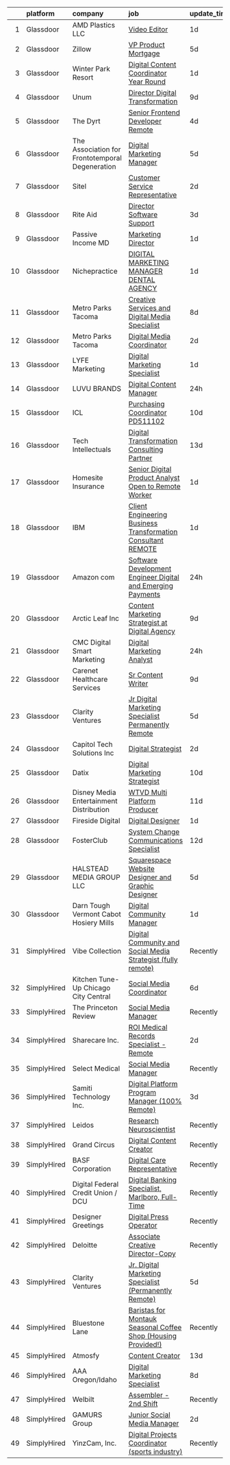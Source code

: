 

|    | platform    | company                                         | job                                                                                                                                                                                                                                                                                                                                                                                                                                                                                                                                                                                                                                                                                                                                                                                                                                                                                                                                                                                                                                                                                                                                                                                                                                                                                                                                                                                                                                                                                                                                                                                                                                  | update_time   | location                   |
|---:|:------------|:------------------------------------------------|:-------------------------------------------------------------------------------------------------------------------------------------------------------------------------------------------------------------------------------------------------------------------------------------------------------------------------------------------------------------------------------------------------------------------------------------------------------------------------------------------------------------------------------------------------------------------------------------------------------------------------------------------------------------------------------------------------------------------------------------------------------------------------------------------------------------------------------------------------------------------------------------------------------------------------------------------------------------------------------------------------------------------------------------------------------------------------------------------------------------------------------------------------------------------------------------------------------------------------------------------------------------------------------------------------------------------------------------------------------------------------------------------------------------------------------------------------------------------------------------------------------------------------------------------------------------------------------------------------------------------------------------|:--------------|:---------------------------|
|  1 | Glassdoor   | AMD Plastics LLC                                | [Video Editor](https://www.glassdoor.com/partner/jobListing.htm?pos=107&ao=1110586&s=58&guid=00000181c2d2f559a62909f23070931e&src=GD_JOB_AD&t=SR&vt=w&ea=1&cs=1_6824cfb5&cb=1656831015133&jobListingId=1007977257222&cpc=45DC3EB807283E85&jrtk=3-0-1g71d5tj8irmq801-1g71d5tjljc98800-0c142fa994950c14--6NYlbfkN0CnvnrZV6i1JGX1yqycrBVKxG_QbmFGo1hJvaAPDrdCVRl6P8I1_n7wJBu_YoiOnWOGxioRoEzjr7LJAP9QHasN1wDfBcygrVTp4wu7zGgINlkGkQuPQcOiqSSdCny208iKBAqhEN6Hk3xVbJDgTiuDcD9tUpg3tdKDm-yhQGG6nTYn_h4XEVb0pNwQq5ufJtduABKWjaFXAA2YvmYMlmIgCNSwZlx03BfxAhhe7SCtw0NRK98Czho5AbevsCduu11CdBqZfrPlI0c1TEgCqY4WK2ORng8bFn-_4NkfibSSWDxfv7yIMgDa2mFgZNsE29WLaDVL7lmkFet6YL80FBVLTV-uVdQ6wWYDmefQ7DHgGBndArWINVad6pVyGVEV_YIQh8xM8BXYMJTFww8AWnNKA8pRAY71stbizsu6w0l8j3Sb_YmI5vcAz_WcrPqlPFo_cO8Y_CVxGi4ZWQ9OiLZQoELKZ_LF3JtZ7sPz19Jn97u1IF06qljKLYgR6_oNHcg%3D)                                                                                                                                                                                                                                                                                                                                                                                                                                                                                                                                                                                                                                                                                                                                                                                | 1d            | Remote                     |
|  2 | Glassdoor   | Zillow                                          | [VP  Product   Mortgage](https://www.glassdoor.com/partner/jobListing.htm?pos=109&ao=1110586&s=58&guid=00000181c2d2f559a62909f23070931e&src=GD_JOB_AD&t=SR&vt=w&cs=1_fb0ec920&cb=1656831015133&jobListingId=1007965726015&cpc=8795CF9063CD573D&jrtk=3-0-1g71d5tj8irmq801-1g71d5tjljc98800-5b53bc03901c2acc--6NYlbfkN0ANMurRYyPEXg08u6OamUd1Mvhk-zhFSGYIZgoJR86UvYL2v6MoUqae-sD5DnU21vrL0g8_G9EOG0CUQHDJKyA6HqkrVQVzxWmzwR5DI4Y6EQoThFMjZO5d7KD_XgvUxmI5beY7sN7tNsvcsabI2BwY1RY7rKjEkibPvwY3dv7-GzSetgxSZmtyZy77WOW7M5K48Fo6T4OqSKRZSf3sQ1afFiW0fJzL36yoOpnXHd_S9eHWMSBqEHXyVLjEn-izWIlDe7jfOdG39bTPuJSsqOSQa4q_3yVGKBhHQ8uGo6DYbNWXBExz7dxqHrCp79KXWG9eOxrR3WiCLJRbXfpvyFElGNmo1Yxo7RX62vbMIr8jyQHL4qa_o5zQRlkXRD9X82Yw6ZS1Q8fJgJIQv3GFvR2JjDJONTFLHkMzMIe6-zZNqeRL7JRK1ZKFzOSjo1mae_clOMlFyx-tMhipJMLbwjwC-fyHH0t85M9Qvkb8Gfacn8BP9m4PsSLzvPIEeZqJuiw7WuELjitmg-gT6PptanWpMHpkM1lWLMYdLEJRfKwh7P8DLxfY-F2FryBx00iidZ_N0xWeWALv8xMfo_yHiM3Sx18HxKlJbtGpSvtOMzQ5dfq55Wh3BzynvuZ0CZlKKqmUdWoi7Cul8KN8wdeQhfI7Yd9Ju8lEE-FJfAGXyz7hKvR9WVKgbdACFOt4DUwldx3D1r-KpPv13ptmY8CiCSwTeEnJOnTYFsRK10-jpZT0pUuIGDZhjO1SfCq5h4JoqOBmWFVJYMZNunTKjYm2YprEuEAIxp4MsW81AFUg7kdUfqmDnFsp27jeTwawF4zfGzQknGF8QYqBaA61T2_bNcK5pfO-ci2vscHdU5BwGM-xShjQYGIvrPsXPWYvW5fMFAE%3D)                                                                                                                                                                                                                                                                                                                                                                           | 5d            | Remote                     |
|  3 | Glassdoor   | Winter Park Resort                              | [Digital Content Coordinator   Year Round](https://www.glassdoor.com/partner/jobListing.htm?pos=102&ao=1110586&s=58&guid=00000181c2d2f559a62909f23070931e&src=GD_JOB_AD&t=SR&vt=w&cs=1_38305f64&cb=1656831015132&jobListingId=1007976174327&cpc=A1E2D04CAB10975F&jrtk=3-0-1g71d5tj8irmq801-1g71d5tjljc98800-c5d0f8b7a63f8632--6NYlbfkN0CJbQSB3L26edeJ4Qq3ropmkMntCbW7ELI5jV-r_G5MfPRTsG321r3PDtynv-6tZNxO6dfgQ-XxMWayT-UjSG03vnnK_5q7Io3tIc3IxGoKR8jganuzXYTyKBlO2bf9SzHD09sX49GksVV_ttN9yrXPSltAM00JPcooPwsYwcd_PRJ8-b3hrp1HNt9N1HpuWudHEQ3TGJ1TTM_p6MEyP30qzLs_CUJOEksiRZkRpS1HxnBaOWxD3PcSjqy11f7ZFkV00oERTfF1TU6LYKZsZ0eTBNJQJcFoE71zlPVJD3o3XyGyTkkE8-nGIsZaFwIq8wG4grZxU02OLXqQ35XSQja_rELgyAVk0ipTRwVseo3AkP7xPNkcifzrz7ZXqoQNV8sGoW_IgkB07vFzlOBNj4xc_yP_ulpjD1MW0dBfq2-EOU8GAK9_Si1rqLlHF3Gfs7aEK0dZDr0MlMtS1ycCxJswNwuV7R2aAqHr946dc84-9GnyCHwtDRJPQdsHhXaB8fmXgHGBN7NQzWLKwYSBlEG4AC2EpI6OO2bTKgqzG8DePtWL9_LUAKvjTZbzYUUbB0BgPfUNOoDs-MI4wCHqlOKE7LrJUgqfUa0TqlazKGMc6NLxZHTNfMh3QBSDGPnPAFDClD56NU2yYQ%3D%3D)                                                                                                                                                                                                                                                                                                                                                                                                                                                                                                                                                                                                           | 1d            | Silverthorne, CO           |
|  4 | Glassdoor   | Unum                                            | [Director  Digital Transformation](https://www.glassdoor.com/partner/jobListing.htm?pos=106&ao=1110586&s=58&guid=00000181c2d2f559a62909f23070931e&src=GD_JOB_AD&t=SR&vt=w&cs=1_c5510969&cb=1656831015133&jobListingId=1007959921563&cpc=AA718BBA0476CE1A&jrtk=3-0-1g71d5tj8irmq801-1g71d5tjljc98800-f3ad29aff108f227--6NYlbfkN0AV9isdB2iNFq7MNITge-w_AXqD4hA-KRfbVtwUipZE1ZWY5PljmcgHbqeUxv3vkM_-kFzEKkX4EhlptV5dW1fyhg4Apw1WJFXzAfy2XbVNKpIx5sYVqiBj9jLhcwKtmxuX0NBRf4kbDwt1EDy_K83ke6UGpUS5Ndp-IBrh840jJ2BhuQOGjni-Jv0ZFYp_cjtFY5QcULuy37BWrO0pD3obcty9cAZae9PQa46VXhWoUWL41RrZm0qmcSABDKGd1b-ydRBybdW2rW7vMjbtlO3xPV458yLlvKak6AV8N9nWkNlejFj-t8B_Tjnh3Mc0KCjJzkCjDVZ7pZzrZYXJJZQBx4ntSd75sOMmKtFZTn-DniWlfXh2icnNQXuKsifTPubo2mVST5JaBBkZaH95LyJaHZ-2h9n8L846_guUym7qUYGVuRxljis0WnxtTeOlkvRusdBp3x5BGwWMuRVREFSF7u8vQKvlalDr9xnZUCQY0wv4leSYniiRU-oMqZMOnUX_3tuq6yiDCHW9uFhhMYJpHjiASJoZZVLpxinf7sbPRcq1ly38zDu5IfwEieXRcF1S70v1o5W23g%3D%3D)                                                                                                                                                                                                                                                                                                                                                                                                                                                                                                                                                                                                                                                                                   | 9d            | Columbia, SC               |
|  5 | Glassdoor   | The Dyrt                                        | [Senior Frontend Developer  Remote ](https://www.glassdoor.com/partner/jobListing.htm?pos=103&ao=1110586&s=58&guid=00000181c2d2f559a62909f23070931e&src=GD_JOB_AD&t=SR&vt=w&cs=1_b2d701d3&cb=1656831015132&jobListingId=1007969608293&cpc=4D96B26B8347C45B&jrtk=3-0-1g71d5tj8irmq801-1g71d5tjljc98800-a4ac072968c54714--6NYlbfkN0AFaGKiZr_kAHuZ3OrJZNHsT_4fdn-2K5hALt0VUNIML-p2-zq8gOZCfkX0Qz9EZdKZ2S6t1cH4bXOQMzjrwtJfwXKqHF9FNPx129k3-Nf-kHOeY8Dfrpw0UjKWfkWKP4ebHmT7cElbK6Hh-T7_XF1zHQ9SwOOUH09QHAahhz9dYnA1K6_9wyrhEayRZ-N2aSplJHX5l8keVjd9glFgkNaZkQg9go5kGxMA-n9dJ1uP3-rrmfEJ24LwW2y4ddZQinYluDH2JAHOr3zio2C7djra_zYH-A04FVdAf2pY7H2z-LbuKnLCUkU0S0bCFGg7jMW82MXPOyZbWnSP2eGQ3g9fklMQ5_zLYSMzegiBnCrjVUM3XZg0rYaKJONjMPLDL0VR9lecrj1XyfPrMuRJz8iuYfjMcfCNXQlrWDETpyyiioUW43Ix1R0X-K7mAOqj8ke3HEYr5syq7XrHXIEbjtOgmX0Y84wa2dHpzXMsYfFZt3B4ngQG_NfO-h95yfMgBH4uRxQj6sKG85_6bHhhEiTNstmM8f-VYy1dAC1X02eJeA%3D%3D)                                                                                                                                                                                                                                                                                                                                                                                                                                                                                                                                                                                                                                                                                                                 | 4d            | Remote                     |
|  6 | Glassdoor   | The Association for Frontotemporal Degeneration | [Digital Marketing Manager](https://www.glassdoor.com/partner/jobListing.htm?pos=108&ao=1110586&s=58&guid=00000181c2d2f559a62909f23070931e&src=GD_JOB_AD&t=SR&vt=w&cs=1_f7a5e956&cb=1656831015133&jobListingId=1007965485625&cpc=43E37B7B5399EAEF&jrtk=3-0-1g71d5tj8irmq801-1g71d5tjljc98800-52d3899fb1534e48--6NYlbfkN0CgBgcxuOwrlzWFp0xvOgllyDb1Hw7UsKEX_IsXppgvM6uAJamCvu0RPJktTU1y85kXnZKqjDcbvlEp74NhkKfzcOH1quaV__CUNUzKrJSO_gM29vl8Mde4SjUcYpEReE0HFnVKBKMaJ_3csi3s39bZy7GPcoJlUa-2ThU2W6-kGdvgmbL8FsggmU8AKwX1rkkuPv4KVPUOBwbn7je_H0u48JgdUCB3ZHDjxkJehcr4fiH25_Q-Rv5n74Z544Tv37GE63eTJzocHbwN7LVqvWBFnnc1nmyL2d37GfV6SJ9tfWWdsLHgo7--afYVuO25cE9APKvyu6N4_cu5B2rf1dZ9O6ck96tzNjyoFgP-5w9dxjbSj6xgh3jwye0kzCdGq-g_zCBGZ5-Av3BmTKsuRgdn0wfLp3SBJCpxt-0oJogSjrNWSOT-EpT9p0t68QJWUSkOmGdtyCIs4fSpWTB30cacjydD6DUTxipoiIwHxC6uU1dLsScso58MQL90Ujn7AHps65R32ki2q30xH68pKQyF-8yPnR4_hMAORQbXeel7BVN0rP_Osz3AxRgArDpWl7I%3D)                                                                                                                                                                                                                                                                                                                                                                                                                                                                                                                                                                                                                                                                                                        | 5d            | King of Prussia, PA        |
|  7 | Glassdoor   | Sitel                                           | [Customer Service Representative](https://www.glassdoor.com/partner/jobListing.htm?pos=112&ao=1110586&s=58&guid=00000181c2d2f559a62909f23070931e&src=GD_JOB_AD&t=SR&vt=w&ea=1&cs=1_d0c2dca9&cb=1656831015134&jobListingId=1007972934246&cpc=C4A69CCDBB3B9599&jrtk=3-0-1g71d5tj8irmq801-1g71d5tjljc98800-02b30eec7bb7faf7--6NYlbfkN0CBtZxUpP1QTOYFeIJnsNrvL2IvFQoGtsAuEWSa46ujWQ2EMJeENAGRChVn6i1eXiWN3cLkWFV_lleffkeFHygU5X_Q_xuKul6uoVQSKhz8nVd5MPzDUSV2Kra5eROH_XJyYXQsvHaHMukk_tFZw_8jW2GLK-3QRhlr0_tfAVe_iSd8v60nsoVftYHxsmRse9gKBbRkyX-R1G8fvPgD0NEkzVh3jX35RbuelBZlnNa8JPhZ3dKvGxsLIcg9EpF9rotD6wW-mbm2AOzGNujLVRqrfRDQo6nRAf2hR6HSxDzRHueIM84jORdnzgzWkrFtOFvMQRyYJi4uEHuhKhBsyWvtl6jysfzO8IzqJYiwXd8hRtv310a3LI_X9zXoxa1SU1P5yDjFvvlLi0xId5e9eA80N55gmj4F-EyiCbvP0JkFx3YEmDdo9cXaB9VNaLT9um7M9_vGpSl5eivxFoNHC59pQNDcWF94Oq1rLOTbiXT7BN5nN9vk9X3CLC198S0YEfaFkvVAC-_wH3nkQWd7Nd5yIYP3lPmLXeiPqEeDL8pujBnG3Pkx00TJ)                                                                                                                                                                                                                                                                                                                                                                                                                                                                                                                                                                                                                                                                                                           | 2d            | Knoxville, TN              |
|  8 | Glassdoor   | Rite Aid                                        | [Director  Software Support](https://www.glassdoor.com/partner/jobListing.htm?pos=128&ao=1110586&s=58&guid=00000181c2d2f559a62909f23070931e&src=GD_JOB_AD&t=SR&vt=w&ea=1&cs=1_de15709d&cb=1656831015136&jobListingId=1007971254096&cpc=AF770993EC679D41&jrtk=3-0-1g71d5tj8irmq801-1g71d5tjljc98800-49d3a6a19f63cb6c--6NYlbfkN0DB4NKtzXCJQujkOzfSJVpn-el1Am0oq_Rhecz-jesnctM-f_IMDw2TWc0wHRlk6IHHD6V6oCElCi6vk2mmfLSmXQHWngzxtylYka895YnIFKD7FH_JltKq9Z8hbArunx0O4vrx3ZuP_RrbpFH5JivFcZV6qHKuWVUjHkoBfHinkIaimJB3Z-Z7NDh31hECmuTjXwsTlCESUXnALnzUit-JfF-1me6C9yF8xsBGdFYsGybOidejf8g4Wg9kCNYzEVuXBgEJ0gLzIzoKOLNouNlyVLhs7Pv2UydqAHnW58N5O5RIvaVkZa1GEKoz-czHcXQ7FoMKSWNlTiYO2OsU6G1gq0CPJlSuIUFyyneJ2dnC0tTwvMATglyM_Fvr8gU1UAM6MrmWY1iUTYDu1RRWB1-bN5ocNlRGG9ZtySIY0EUZrK_z5DM1XnIKOhmiOeeybeev8_88ngMM7-7ouLF-JCjVBaJ_MaWoEdIi6XSrFUCs3Lboh0t1rMoAgua8XZPMPkRp453F_8eFfQ%3D%3D)                                                                                                                                                                                                                                                                                                                                                                                                                                                                                                                                                                                                                                                                                                                                                    | 3d            | Remote                     |
|  9 | Glassdoor   | Passive Income MD                               | [Marketing Director](https://www.glassdoor.com/partner/jobListing.htm?pos=126&ao=1110586&s=58&guid=00000181c2d2f559a62909f23070931e&src=GD_JOB_AD&t=SR&vt=w&cs=1_e98de61e&cb=1656831015135&jobListingId=1007977857053&cpc=ACAF1607C5C1E404&jrtk=3-0-1g71d5tj8irmq801-1g71d5tjljc98800-3a76167fa4a92be9--6NYlbfkN0BX5PKiVrmNBBso6678QK_086ZhDmKmBIY1CZ6bbrZCMzgLtSHG1gBGDQfAc37Be0Xpj1pQHpDdrqKOz2XgTisu7HLaS7GdIl18X7EAQ4Q9iWjjBxzGB8h4spZsVRYygEeG59K9Cbzhlyrh2eJqVtxCFaYpcPRrqsVPkJ09ARgFqdgUEr2mGUOfd8NR34BBoQAshWELilrZOpaCTnBVK4-eg1rXKtG4GEg_gH19WJt4cMMgaEkDaqRJQqVC_Dg43XquBl1cV-in_XLNYteqzETER2SmEtLTItRfXSpAbpvN-DL0hGIVNLe80AUDzkiqZsE3fw-AaAJiTl5WdS5wNS7SS7qFFihpJFAGBsM_hziKjxghbeQ5auDekheHpNr4_35QLYqjPw_mycfqF5dKbx1itTzubGuHAr_5pIa-156MBdPAAS1wybEmlzk2yAVHgsDUTFH5f1Asx9p21vHDvrDnVVTDNHt0SGmAgwTEs4Dt5AqSBVjBWlX_)                                                                                                                                                                                                                                                                                                                                                                                                                                                                                                                                                                                                                                                                                                                                                                                             | 1d            | Remote                     |
| 10 | Glassdoor   | Nichepractice                                   | [DIGITAL MARKETING MANAGER   DENTAL AGENCY](https://www.glassdoor.com/partner/jobListing.htm?pos=122&ao=1110586&s=58&guid=00000181c2d2f559a62909f23070931e&src=GD_JOB_AD&t=SR&vt=w&ea=1&cs=1_a9b4fda9&cb=1656831015135&jobListingId=1007977659836&cpc=32EE424DE2B657EB&jrtk=3-0-1g71d5tj8irmq801-1g71d5tjljc98800-f89ff325d4cebd45--6NYlbfkN0Cz-lt3UaR4B9VECIJpAD_ISUIapOb26QDwrZ1Q9VIFE4jXQ33jjkFwmp6kmBhH3dx1aGJhsOViH8XBIzN9knQKhjTKra1-sA3L02HsI_ompVDVXtCFlt8bRo7JNDj2b1fRiHPUfHU5jz1_8UfdxtxfgQ82qaNJ6iKzZa4NszPb_Io_ztdfkVLSuaWPJ5cR7oVHTdS9JKsbDJS4jOGXbfAPaz4AOvXCwGvLkovA07JGppMSYc2IOx-kfqKvSQ50TAIBqHjFuVPN1XvBxy9P9j8ykVz1VJgLaLW1X4WMu8vthjzhfCEAT-cpq8ZJ9kXPMRCeTP5-GshuzYxMrWh2n7aFjCdG5xEsYHsVTSbtXbO4r_btBiYDu1zpRda-e4kmQgnXsIcKcDtQk69QnWik8TxXIkFgHCIDxB3-JPY8KdvcBK9vxgUugBX27ftCqCXAOLPpWtdE_jIyYOylcZi116I-ZU27Aoll7Hk9Rn3mhhV25M4b2z9EbLlBA0HspZHRWmcZEnfsQV_I9vPNZZCefsVSHqQHBBk2LSk%3D)                                                                                                                                                                                                                                                                                                                                                                                                                                                                                                                                                                                                                                                                                                                   | 1d            | Remote                     |
| 11 | Glassdoor   | Metro Parks Tacoma                              | [Creative Services and Digital Media Specialist](https://www.glassdoor.com/partner/jobListing.htm?pos=123&ao=1110586&s=58&guid=00000181c2d2f559a62909f23070931e&src=GD_JOB_AD&t=SR&vt=w&cs=1_f91d6f93&cb=1656831015135&jobListingId=1007962379787&cpc=8507CEB59E1C6AFB&jrtk=3-0-1g71d5tj8irmq801-1g71d5tjljc98800-df2aa5af909a8279--6NYlbfkN0AC6SQMfAkHCondRquBNcE2ntt1snCy3fyoZRReqai0Of8o0S7ns0y83Ulh9jVNj0phwNFJj9Q7Y3RsZT_HiSM7o7zAXHNPmvZKHiq_AVc2uIXoh03YkXXkUut9DAjtMmP6xxxV1NcnN2YL1uCE5bCPOBU57Z6v3NGLb48v6AftussSJR4MC9ggNnWRlf4LB45dZRd3J1P0JHD7_HthGKdQmUxEAwGlQ4m4Bqo06rjkbujLK5EAb5j6ELxXOppfdjoe8hjEeb3Uv8V6-0_tj1zYNkCf1FVIKi4_mZxM0z4M9IAauF9mZor3dUM78KOZksfrwIk6o5sUzgNVi9RmBdPaf-odEL_XtTKDcy7XdPMmsggO_zA6dK3OqcpTfq0zl8lL8f_0jciYT636NKmjI6vD3Ng8F6Fw3ft0BkRnoMTu702tzJy12rYFSx6X_36mHC_yP2Yzp1d47f4Z0ilhHRAh8p7t5hzab0mL7mz565sbG051u1_aOWuFzMmmXZjs2enABHPtzRRm2KKrQU83OdjyahpZp076IVic5oWJf_LWX6XnV9IWfmJDzkCSgrrMc45JkwkmcYd2dnYUMSAP1u4sWbaiBPWZFjejVam5JmkUxfCPS5STFmVOkxfyjMF01QEBCMA34BOH2tp4UoWeff6Cehl5u8BOmfLNAayC5BWiIl4SLltlZX6t_oI7cwK4GC5HWBX0cXYNvH2VNR8ah2LibKNv7hM8DxqNodd3LUCMxDSKWOG2Zco7ny5lvtHZh15wanxWNBAQdUODE1AwEmgVBElWBFn-IUgyZoLTsoUuTnCIQ_GzsrhFu8qUW-lSK5PGbXHsabTRzNDVLQyFeAnxR0JP948kaH8Vz9sLupxMOpO6edmn_sdgq98hLbCC-C-Q0bXvntfQvQw-EnVd9PMJB2rB7TLPa_U-DQ9DQdhExZcdHyp2MF-qws5yD-4SEQTzASOcHHzT4_-G0JMsnvxE3IST-EoAbHEal16vTS699UaZhxZ1wMP_QH4bt6iYAwkkSqvZF53hXa54im0fgJ5GgUDD2PAr-Hf3h-7g56I7sM17XFTr69zi0pXd1x5oNtsBcJ8SoljFMrrCS61QyMK9BgT_2Evi7BwCfrbyjyaTPg%3D%3D)                                                                                                     | 8d            | Tacoma, WA                 |
| 12 | Glassdoor   | Metro Parks Tacoma                              | [Digital Media Coordinator](https://www.glassdoor.com/partner/jobListing.htm?pos=119&ao=1110586&s=58&guid=00000181c2d2f559a62909f23070931e&src=GD_JOB_AD&t=SR&vt=w&cs=1_1bfa020d&cb=1656831015135&jobListingId=1007974179849&cpc=AECEB822CA110EBC&jrtk=3-0-1g71d5tj8irmq801-1g71d5tjljc98800-20254b1a0ccc3dd8--6NYlbfkN0AC6SQMfAkHCondRquBNcE2ntt1snCy3fyoZRReqai0Oesk-ueers10UZ11Tl7UMVO8lTFaC2pMaWJXxJLPrYF0i8jCRxKvwtB7Z6g88K-lsQDj0mUcE5W3uBKQTXwo_UqNkzIWvutkJQ5uAz_soOxECdbdO7v_sApO9a13XZ3UtpPubz6JKi4uzqPPQYisqw2Snk3Ve1H68hek56FWZrI2BHHkgxcsSGNLkzXDAaNSBPb7Y0YYNKm1N0QFCaoP84bToECaUNpyFU7c4T-VvxnHEHpdhS63qTvxHseVPV8QkeHiKfyZBGUlUIc12yb5-vZvT-pW2MKY_xoFsbob49b4rfYNoHPEymfvXrJWDrzt9OyDmQdz2y1pPcigREmlXlDUj_Jj2Co8spMo0rheyBYob8dG5llKzEiMhNnCtuGJczuyQMkUJLCIndJR7v55uHPNei8z0rz7Ki9jrwq-mDq5N2SX0_MimA357N99tSbM2Wc1c4g7WLzKriQ1W8ji_xazzmGB_eVwQ9jRsXQZcaizF2h_ELv7l4Fw8fgKnTqEeAJH7HYbCbOwx1YAcdxl3iZr7tZnSnfdHOeGiS8ai_CwWjB1FZYd5OfEyczs1VdFeFU2tI24QiyWmjGOKj1UMukIR_cqQhVUdWsl7-wZEQVl_6PPxUIrKF33EglKU90XFe03B_ZVe1NGl01Ng4hKV2dsEcuryy0smBS2hJqzkYoJAyTqWA-LY2HHNTDaJV5kWp1dCUQCSSu04xmOnEkgnSh2ypCG2EF4Teu63A_8r1Ze7qYJHG4f2495upFIZrG_BhE8PdUS21ALSKlfBoA484RKqRg2C-bcTLuPjLeIfeJlDJThOKITrNqfLWrBzHV_li-mGZidLUpzetZR4HuojFIo2V9PcN-hIKjK63IL8pDwJm87_fkyr7cTk6lA6qX85W4umWuPwdw9utyBrrNprU5QPybNRAmu5VL4I-_Pqqsu7gYCIubhFrD8jwRLu54GgNg4qeby2SlzfwOwQMTJBVZH-AI53mnJhJET2x0Qb8vEpTU3E4JBAKhus_c4Z7A6UtvNGw9feINv9bilCZmzhSHadgobgqz5OA%3D%3D)                                                                                                                                                          | 2d            | Tacoma, WA                 |
| 13 | Glassdoor   | LYFE Marketing                                  | [Digital Marketing Specialist](https://www.glassdoor.com/partner/jobListing.htm?pos=111&ao=1110586&s=58&guid=00000181c2d2f559a62909f23070931e&src=GD_JOB_AD&t=SR&vt=w&cs=1_6c6d40a9&cb=1656831015134&jobListingId=1007976851607&cpc=FAE5E775D180B2FB&jrtk=3-0-1g71d5tj8irmq801-1g71d5tjljc98800-98cbbdf8a8ab705b--6NYlbfkN0Bn_QP1mB-qITnm4Vz5PyfqYTbW9sbsjBCIFcmJsZI4dbTlgihtUYmEQYVCVgtJhTbm5CqPMGTaNEqzAzzEAl7lcs5Z3iQcANYZupj8XkkaShpjLUlKTUiPuAvDjJDyzz90GSg2pbJ_akwjknHwDYvsnCCABu-Rc3-oEG70eKnWV0Phz5ZI_ctxVRGN0PaLoFFdFrNtFbwXp1osD5I6ml5yVyKPtZQvCPnay_9cSJCM1nd6O4oSgwLrBNQGVhKCnr5JbEE5fcfnZv5K-zQwfofosq2EqnSSPhGtWpYMHvpnAY69-MhqRXmVoL0n0kg_XZvoQm8ZGCVIqTURlmSImfoLPO1y-sUo7zs81jAyizDsvasdbOtukztQQSSNIyhykkE0V6OsTR_SaOtQBUWzFykapxR88Uulz8BoWVmctMKXjDK8EUMpk-Ai8VrWA2t2LWTMt9pZhsrKaA5_AJ7s0g68Wysfy_cIx44jFB_XQIdHQwys4Trr-IRIPuviOyPxrHWjToObjKPwjA%3D%3D)                                                                                                                                                                                                                                                                                                                                                                                                                                                                                                                                                                                                                                                                                                                                                       | 1d            | Remote                     |
| 14 | Glassdoor   | LUVU BRANDS                                     | [Digital Content Manager](https://www.glassdoor.com/partner/jobListing.htm?pos=114&ao=1110586&s=58&guid=00000181c2d2f559a62909f23070931e&src=GD_JOB_AD&t=SR&vt=w&ea=1&cs=1_c22bc5d7&cb=1656831015134&jobListingId=1007978722030&cpc=9DC6E4D8324653EE&jrtk=3-0-1g71d5tj8irmq801-1g71d5tjljc98800-8d2a0b51ea54d386--6NYlbfkN0B6OB7jr-p4Ycr1l0MNgEhbiUbX8bsrLuSxQNC77Lk13UqdI_GAXZGZCrmnYut3k61Vv8SkWbhZwPyXX0ZkuMrpv9RVRypA7kYjpoSGLXWAkMZa3doNxGvNCjadZhx9bXreXbHax-PYePoa4MylOURNV7bH5J2mawj0MSviFXFknQfTq2hwnYWtMMTSD6180vulGZiu0aBvt4kxw1dyp5nw49iYj4dGHDNRksure_3bx3UEC2Rsx2bgFOlsGLNA3RSeEqxNDaGzqMwx6PLgcw0Tw9ezwjAByWJjBNpFM7GowLymKSia4VKIrtkjSmGCMAq5vaCliGr7p-fJUxUA5wwesdRmJElBNMAg8NGZ3xbsfIzKX_hhwwE9IRXjKyVYhNwO9SeX12MI-OCgEjPlah6tVnfn89zLCbcnNNE4XkRxn5Oz2kghv-TndlyqxHENnkqO1jTbvmUD-uZY9R2QwLnsoT5an7sWADliMaUe1uAxEPxDZDIb7PPQsbHOAVm93Ac%3D)                                                                                                                                                                                                                                                                                                                                                                                                                                                                                                                                                                                                                                                                                                                                                                     | 24h           | Atlanta, GA                |
| 15 | Glassdoor   | ICL                                             | [Purchasing Coordinator PD511102](https://www.glassdoor.com/partner/jobListing.htm?pos=116&ao=1110586&s=58&guid=00000181c2d2f559a62909f23070931e&src=GD_JOB_AD&t=SR&vt=w&cs=1_f962e8be&cb=1656831015134&jobListingId=1007957020762&cpc=3028881457C6165E&jrtk=3-0-1g71d5tj8irmq801-1g71d5tjljc98800-d364ba5f8ff4aa62--6NYlbfkN0B6jGvJN39ZePkL11ArGlCVClpdwxIfxEXSXxwNJL5vPJOuZbdbvJUgAAtTxU7WaT7mqUGZrk8jZrnTUNxKFCjvh7xRp8zmMIXnrcwXVD7RI_3eT1r3ZiwRHRsDHgKlwzr8atiCmurxh7k6U4BGghfFjlOC20MtveCtn8xz895hM6ObALj0MQ1zOMCg9AiXvxqqWrDbDbOibqTYD9SQIg3mQlvT_9ysE06hifqT5rC66HtRQJSEEbkTmWPIOvZriXrnKKuITBP9PjCFZWpLrFqpv19oosRpZbP0nVjwf3iOkix7TL_34L8CNvJCMzPTPEkkndmXz6yjhnmdhD4wFZG4yyjE50aLIDOfifKi5Ubrsb_jCuFDT-xlgDGYy3z2tmzf6N2va3yTg-ockuunKhU6f8I-9-n_CCG3pWCS-awDul9Ad-JssjOLl9-Vdc7BYfMhvUbY7V51oAOu3hp1jm4pU84Z5KHufIMwOk9D__Ks83lJ2aJq7mhjs-xJjnn3udh036RegihQdOQU4LgnOvOpJokHhJBBDsYuL0HC_LraFJ6hod8ra5oCFMsFMgcmfGEP1Nyxf1lQydaj_9YSjKkddFYprAxodC0as9e7sIckm0-aWTSguP6kdBITIi09tP9jaalkNIa-bxxdBUhFgtyuNABS4UP2n4_jGY3T2ilLpJ0o-Ev3oN5ANiUPeW7uQhFboOlmvZGish5o0zCT4ajZDEYvJWLeHtMROA66DyNqSw%3D%3D)                                                                                                                                                                                                                                                                                                                                                                                                                                                                                                                    | 10d           | New York, NY               |
| 16 | Glassdoor   | Tech Intellectuals                              | [Digital Transformation Consulting Partner](https://www.glassdoor.com/partner/jobListing.htm?pos=101&ao=1110586&s=58&guid=00000181c2d2f559a62909f23070931e&src=GD_JOB_AD&t=SR&vt=w&ea=1&cs=1_844ae357&cb=1656831015132&jobListingId=1007950387554&cpc=555ADD10F5BC937C&jrtk=3-0-1g71d5tj8irmq801-1g71d5tjljc98800-844383339f3a098c--6NYlbfkN0DzaDHVbxJ-LJZej0v9fk4K-FwNocoxjQ_zxp68kPBvctOBIAfBBfY8PymdHZA9lT-HMCCX8hfeoRyIkftjx6m9arhk2ityyYjjsxlKk_-jtS-LCmwUaHhNCVLvof18TzF7-qjT8eBewCh3XYCsRu6FP_UmCfWlETxrvfCcz--xTf_N3SHsNgvVVTj59ty1VteebfFNVhkpxoJEyL58PC2WYyNEkAsU16T1DalBK_WYe4e18INyrIUotIdnqk2k9SRMj9_uPZj_Y1g3__h2IGFN1sP5FbLn5IXzc2JhrANFzGeAQwvdmW3fRNaLH1_Xh-LumjM0BuT8zyxfvhkByHdevsZ13hgWVJ0OCNcQwxHAzd__p1bxEaVJcIKrAQIwZhVbBTrEkobcH3bnW7P_FGoudcMIEe0CfcupyhlySUhrsPTVYiyaERdN6WtO8XuuqLbX6nsNCA0jHR4_x_pjxFcMDR-c68P91AScnWbW2kmWPIU6zy8XwEYq_A1yb7uQqY-hGITYW7GxaJLy7jk1B_n76z60aRqoRZg%3D)                                                                                                                                                                                                                                                                                                                                                                                                                                                                                                                                                                                                                                                                                                                   | 13d           | Remote                     |
| 17 | Glassdoor   | Homesite Insurance                              | [Senior Digital Product Analyst  Open to Remote Worker ](https://www.glassdoor.com/partner/jobListing.htm?pos=129&ao=1110586&s=58&guid=00000181c2d2f559a62909f23070931e&src=GD_JOB_AD&t=SR&vt=w&cs=1_2ce58f08&cb=1656831015136&jobListingId=1007976404730&cpc=9FFE37255B2C047E&jrtk=3-0-1g71d5tj8irmq801-1g71d5tjljc98800-e24efd75592160b0--6NYlbfkN0B4_0cAWFLdWJFCnfZ83J9k0zAsYiOS3g-P-TO-MQuKe6Dcoxn5lJ2xi6mnWVyINmBSmbkKsCFDcFf1MJiNGFmNYnGZCylQNPLo-l_LeL86yBgbru1o5BycrVtJkAwBJJJyFbe4EEsUGS2KgdhTKLq4Uvd8xkYwl8vIwQJODTdMGFnc5v_Il1iRev4w7kSqswrBl_Cd8EBHj6MAHSZoUGdrM4GnlGNHhloEqIuUSJlNdJA33KEQk3CysA-B94SkFUMxSR1ge1PKXsz0vXUF2p4vvghDXKfaXVj3blG3jXi2nwns1zqj4d30YvzB9YVAbK5YVpcFx7wfTv0VXHY-CcXBLeJBrjjGdJzZxFZwYGOXZDQ-_qT6A-PDTXFHzYerseStd3WH99MostjVxhc-jrJBZ16Gnt55dNErcXKPCQVWN_Hb8ek4_DUJP_GCnvAgzOpD232b6TWHKL9MWoXb68qC32YcZu3soam4LJH5qJmNunDW434-P3thJaR_a81INLUeqBzm5safDod5j3-1m8Ao5kxv4yTlOe77PtQcADAIDrM_OMylfPI8FD28RoDSAcJPXKWAfKf5kyj6UUOM2CzH)                                                                                                                                                                                                                                                                                                                                                                                                                                                                                                                                                                                                                                                         | 1d            | Brookline, MA              |
| 18 | Glassdoor   | IBM                                             | [Client Engineering   Business Transformation Consultant  REMOTE ](https://www.glassdoor.com/partner/jobListing.htm?pos=104&ao=1110586&s=58&guid=00000181c2d2f559a62909f23070931e&src=GD_JOB_AD&t=SR&vt=w&cs=1_c005450f&cb=1656831015133&jobListingId=1007975786539&cpc=71D4EE06E32D485A&jrtk=3-0-1g71d5tj8irmq801-1g71d5tjljc98800-66247130a2807145--6NYlbfkN0ASsx9s5kYVCGTGnmC6Xh9NWSoe0erEY_uce-MxN6cSfhCFF8tPJks6RQ6ru_yf5NInNxYvHbQx98PMRa9Iqff48da4JFaGPlgUZfHrkWlAmMwJ6wshIaPefUEYvzmPJ_RPJMpMd-AxxPtP4WZmrE530aJRiKsT3PrcaTdU6JT7Y4zaZU3KlfLyXLgWuDJjJChIVC_74Ig_eAXYjWYUJ1P_dKI9IzMHKXYMgopEaoSLYUOOV8pm_vZvFz_pOp7O3SlhhWMPLmF_EmNVTJiHlaQ9ZeCpstj66rabCHZXC7tzclmzQeOMnqeg27cjf-7yOeVH8maGVXwClsnrqWXMDbuhIey84ojIYo6VgOKR7FOUGWA1K7NuG3OykoAeKc1ByGZX2AZr2CTL0RSTrcXUAUtS_XFLehTa8W_1vvenv88WPzabTzWLWOiZuFeQ73q2ctiRwC3dX4Ufq6YFoStrwu37NPwY4M0C5nc7rz9Mlq6ylAgGF1hpK58edLKHRWpzWhCzfyojAgJN6W7ew1bJyOFnBCxjL9W7G7qZ4BBso5Bdg0oF1IaW8FCbXC9qTwOG2w_z2U9A7AwVAmcoCQkZe8Neb8WaooP6d8sYre-cLrUnS3SFizq4szSFxQ33G_Lnl9FB3mC7yz9ZdNNaZX9giV2mo8mftivXf2WVe6ZCHkpehvnbS6lYQ1eDHOtd4gH1VWWW6Dt06K-5hZ6U8or4GH0e_UpLC9tXMyd1_UtPAuQG8D2jm9V-xsEhrnRNekfvmf2_inThi5IDa-hXUZLN8DoasgJ1qBqiBngwESspojaynolASj5RmVOVCUU1oHJjEgMkrtu_wTWWit_3kFf9D3VYSNXqWxLf6jWjVQ0GbkHt8ALRmJ71E5dGyq-psp1DYmorgNxpck7hxARFAkDdRdq01iPc_4xVU-eZIzRgkgrJmf3RorgbQ8YAA9Cb_5xTU2n-nPKxWlif1d61796fMN_RDQ7qbK0nVBJRCERVtrEBhDz7fiTKlRayyDj-2zIddnh736XLK8rjIZJwNaPB-Ma1Xf_9PsbTTpmZ7zSLCm-_rimYCjXQygh4ZLntg2uDa5YPYWwnv8wBiXyVHSn01ZnhrEwSDVdZNLUwkoreJO4XPWzGxww26LqzPqsE0wAHpK1aVOgyqEv2ANvrmdhxCCv0HGJLiDZX7I2wZmomfOwVs80xZNNQhE4sefGNYO1Mv_s%3D) | 1d            | Denver, CO                 |
| 19 | Glassdoor   | Amazon com                                      | [Software Development Engineer  Digital and Emerging Payments](https://www.glassdoor.com/partner/jobListing.htm?pos=121&ao=1110586&s=58&guid=00000181c2d2f559a62909f23070931e&src=GD_JOB_AD&t=SR&vt=w&cs=1_91843b4c&cb=1656831015135&jobListingId=1007979071884&cpc=1CBFC3E34E2A31FF&jrtk=3-0-1g71d5tj8irmq801-1g71d5tjljc98800-ace5e5b9a4a1bbc4--6NYlbfkN0CKJOvZ2V5IrJ1cL6f27LnM8XR4tisTi-a8V3t-dR9dwsgFRvlGUQc2Ve2CGI8d6VPuZU1sQDqxmNqzfNznJVUyW25Wr2_sBWEHFqRQ0KBQ-6BoG5iOfv6EFMI5MHL7XnOrUVw1mTveVwkEv2B93SiDmaAp9L5Lrz7G7-D4plPZxdLGQs4Q_BzB8CzRSkIlxKu6AUDruofW2csUO8CJ-JSIUV4ynKmfO6ZD8_5fDq0tt328AbntMcLO1OrQ9eoTb8UD-78_-4g7-4O3NR473O5ATV3WeULia_mJWNMOmT2kE9z22tHr9ayNG2O8XyaWU5r38nyFI7h3_pFJa73i9hgfQTrEn67UoFWFz3P3J-0FmIUFcWxnSl1guBusxUEkz-a40VoCvSxQXvzOxIkTVQhPwRTjPag-MveP2szO5-5nr8EalvtpMCvEhM-QcjBvRrg%3D)                                                                                                                                                                                                                                                                                                                                                                                                                                                                                                                                                                                                                                                                                                                                                                                                     | 24h           | Seattle, WA                |
| 20 | Glassdoor   | Arctic Leaf Inc                                 | [Content Marketing Strategist at Digital Agency](https://www.glassdoor.com/partner/jobListing.htm?pos=118&ao=1110586&s=58&guid=00000181c2d2f559a62909f23070931e&src=GD_JOB_AD&t=SR&vt=w&cs=1_45717c27&cb=1656831015135&jobListingId=1007959336318&cpc=3E251C7E648E8D76&jrtk=3-0-1g71d5tj8irmq801-1g71d5tjljc98800-f4484f7612f08d4e--6NYlbfkN0BRhiKLDrkt0KPgqSD4-tjrC6mP6XCX_E8VZV6GD-XSQfzWdayWo7lB4wE3iMZMSWUqh8OSBBgjt1ZhH-r6LjtrWkhGoMhTYwJOTZMOo5ts99PZyjok1AmJ_KRVD-HmHyu1ImM2T6kDga2hSkHDZf3UORD1KtXjWJXYrftMCe-AXBnbyXQeJdMGHthmLI-T355Q-FmI1zKkP_c9wsv10aV3dKTomQh_-5iLxbESNiLVvkhbONB1yxx4WeuzEalxbCVRk8auURyPeN_vy_W0x0fCcDR_N3Q323wUSNtrrnnbOK7Yu_gThfA_rbav5n2H9AoP05P2PhX46RNSj9Ok75xy78IwpT07yz-VefmD47lg0oUDfzt6nNWEhE5ftlH_PRO12uaO0vxPvf0HQVrFL4PrfWqhJK_g-ZTa35H6LybxRGhZi2lvPHQmIJXcdxTX994Cb56qTI1tkXtyl9fbO6pxwQe3cIVZAN_IzQszbT30kpH0LTVAv8DdmofCqgKuKAyKfSbePX0psKdBb7G7RasDtT8NYsik4S9sM_QW0a9n4g%3D%3D)                                                                                                                                                                                                                                                                                                                                                                                                                                                                                                                                                                                                                                                                                                     | 9d            | Remote                     |
| 21 | Glassdoor   | CMC Digital Smart Marketing                     | [Digital Marketing Analyst](https://www.glassdoor.com/partner/jobListing.htm?pos=130&ao=1110586&s=58&guid=00000181c2d2f559a62909f23070931e&src=GD_JOB_AD&t=SR&vt=w&ea=1&cs=1_eab1d61c&cb=1656831015136&jobListingId=1007978605184&cpc=B101C867B3EF2D75&jrtk=3-0-1g71d5tj8irmq801-1g71d5tjljc98800-2bbe410c63e76f3e--6NYlbfkN0CMyEDd4LxQJeKhv1bSjcBSdLJIcHE0pA6noQqzACEOnsqPoyIW-wpkdf1I9-WtTnyUCdlFtvbQZ4ViiOOWR4NxmXpCX9WbaLP7OFRjZ4zAHyrC7wGKD1S400gRi-Dxowz2KYVPsjPRT-mSuJeOGcui_dAb68AIospSoZrXsWf9FrBLZYzkuwNMSw4lxc2YDIMA_9Lbpg0oYXwbLPQ3-Uk01LWW0Lpl5qPIjA5V4WQewRAtiI9uoDvKCLAmGjfHn8wNRUDhXbb-3-i_A3aLWdZyHgB4WlvAg40aKCj_NODBpZ4V-coD_bdn9X7xVpXm_suvee9eD8UKIZTSovkpKC65X3l5fVJWDIWv2fSpno23nbHKiCP0J3fxsIvXmdAW8AVC5VNASNV6rsm0dSdF8IHl8e1gX-eeZsxULdWudXDrCWc-aMABIpffGv4P3edNg9j67C9up2vTogGkeU0QreV1tJeFo-gtnIQF0TSJtfGzU8qf2SvCmbJ2-v9XQ_NQSJ8%3D)                                                                                                                                                                                                                                                                                                                                                                                                                                                                                                                                                                                                                                                                                                                                                                   | 24h           | Remote                     |
| 22 | Glassdoor   | Carenet Healthcare Services                     | [Sr  Content Writer](https://www.glassdoor.com/partner/jobListing.htm?pos=125&ao=1110586&s=58&guid=00000181c2d2f559a62909f23070931e&src=GD_JOB_AD&t=SR&vt=w&ea=1&cs=1_877511d4&cb=1656831015136&jobListingId=1007959293926&cpc=42BEC95245890617&jrtk=3-0-1g71d5tj8irmq801-1g71d5tjljc98800-0c5f8e6f15d4fe32--6NYlbfkN0AQB2PGj0ZaDkHeXcGcf5e5O633NUSFpmH78IVKxbSSkg03Xrmje2EmmedaOJmn7ie7GJWU4Yzo_tO7fGixkl0LWqfyeO9vWz49mO6Z7r8tLak28drUuIf6Q1hZfd_gwTiPzneVrB6koFZwICqHe3huz9oGKjW6eijF6LDdI_MKR3btb2fcRWaCxT7HbR5xB4_TiQ8Pk6T8LTzV4rfDadMJAli4uw2ARQRZT03-y8_mPBlwCO6E18brSF8kzpNWK_Tt9qAAiF8x-ATIxZSy2CKZShmAl61FIZ8vE_XY3TgjZjZ7qmjw2WBJESYd8qvD7EQb0C43pewuLvqBMzqKQL9nTwDwN4yzuvVCTb6Lxx5DWaOaNwXfFCmsht5poKteddZ7DqWjVPxkGFHv4AtHBYue2d-Q7ZlmfHm_viBz5S9GX1FdagFSDKe6sZi-zDVZ4yLkDbv5U_UVIXOdzEvuHbOlQDpIZMl7Q-OYaWu9HcANE4o2O5NSQrgI)                                                                                                                                                                                                                                                                                                                                                                                                                                                                                                                                                                                                                                                                                                                                                                                        | 9d            | Remote                     |
| 23 | Glassdoor   | Clarity Ventures                                | [Jr  Digital Marketing Specialist  Permanently Remote ](https://www.glassdoor.com/partner/jobListing.htm?pos=117&ao=1110586&s=58&guid=00000181c2d2f559a62909f23070931e&src=GD_JOB_AD&t=SR&vt=w&ea=1&cs=1_8178f944&cb=1656831015135&jobListingId=1007966514527&cpc=8795CF9063CD573D&jrtk=3-0-1g71d5tj8irmq801-1g71d5tjljc98800-6eb1675bedcca0a1--6NYlbfkN0CnFew2DKDg1ZcQYWs-jb3VbV8f9jsdYOzdab3qbwS2_eGDlZfIHCZciWvgKA9R3Bh4flxodM2jjo4563Em3LnMPMFPXN03GlVBLd9H78DS7VA2tIyRP51VNX-i4QhNfcxy5x_k3bkm31-H4trmSysJ34acY6NQS91USlwz2XAnW1JgBZE4-t3EeG6JrLHFcBcJFYeP3EmH4Qd5NZdjcJkYm-htfaZfa1U3Kim3y6uzO89-97PaJ9cUVD-Ld_Apm1loTlVQRsvef-KcoFM1yPXxxB84Y5q35OP67N-GZCyakxWml2HqhDHQy0Olo0olzs89vXF3qKvrMMgeEdKQUaIPvTCDnTPodAKEOzPLYBnNb6o0eqfiXNgiLjDJoqhT_W-gM5aokvtLjFvhBJNqywJ1gPjYV2KFsS_71XWNR90eCPhDTZPwO3QuWQzAhW-b1nCnPejIyJsmClemxH49Th6LTHafd0JRQg7dnFtAyvd79Ge6U9dK1xLA)                                                                                                                                                                                                                                                                                                                                                                                                                                                                                                                                                                                                                                                                                                                                                     | 5d            | Remote                     |
| 24 | Glassdoor   | Capitol Tech Solutions Inc                      | [Digital Strategist](https://www.glassdoor.com/partner/jobListing.htm?pos=113&ao=1110586&s=58&guid=00000181c2d2f559a62909f23070931e&src=GD_JOB_AD&t=SR&vt=w&ea=1&cs=1_52d94f82&cb=1656831015134&jobListingId=1007974800784&cpc=71532419B2302243&jrtk=3-0-1g71d5tj8irmq801-1g71d5tjljc98800-1a78f42c96b3ab0b--6NYlbfkN0A4hgeKHdLyHgzaskNEvl2xXMVaueUT71iJOYpLYISQUHyZh2WxViHTGE0Rip2f-dHsfS3UcKd6tOPf7RWJPfmPxNwM09QQ5hMw8-9mxnUd3P-mVdDWNSr2sP-gLzsyJ1lyFx31W9ZOuh-YrWNrN-Jf6QEf2l4RqCw4LWJYW5Yddjmi2FzC9X2PyaxMBSF4iF4wX9PH6kiIvEl7mRLPOF0uVPJP-eZI69nTp7Rt7qXnyxqAO4PdF7R0HkHVg6lx3ONwwQsC_3UBz_GpaITf5Yj_YHqbwhA2dHN8QDBJ47m6z7nhStJqac5Qzs7VS1qW47Kbm0MvKWz4fiQmNCW4wWNICL4K1stIiKsS3BLJP0ImgcXnNe_dLbNpNTPHyEL-s6lRC59m5OZojBwdtvPUgj_Cm7A8TOFvF-5Rs6rvfFKx7u7b3U4KY5uJBx8zM88u_9rpiRBSUatqc2pEjjKR9wBeZwPJrnIh7upbUOkcECdquXw2Ro1fyJw5Gk53INKM4Vc%3D)                                                                                                                                                                                                                                                                                                                                                                                                                                                                                                                                                                                                                                                                                                                                                                          | 2d            | Sacramento, CA             |
| 25 | Glassdoor   | Datix                                           | [Digital Marketing Strategist](https://www.glassdoor.com/partner/jobListing.htm?pos=127&ao=1110586&s=58&guid=00000181c2d2f559a62909f23070931e&src=GD_JOB_AD&t=SR&vt=w&ea=1&cs=1_13fd291e&cb=1656831015136&jobListingId=1007956806392&cpc=F17331D9BECC482A&jrtk=3-0-1g71d5tj8irmq801-1g71d5tjljc98800-b53a2bf8c78bf60d--6NYlbfkN0Cs4GoTGZX2Oe4W4RiMCuJ3yO4Y9Ozoor4Flzyg-drYa5Jf-m7IucS3xwM5CcaJg9jHIpzKEYjLRTKQDwPfvU9V5enoSNZHOuH7Yv1lQ3TLYd0JQmOHEWgWKYyixnn_FtNtRK3NCIRu6BbPeU5s0aLWUPdM-VAMtAQ0x8jtu3XViOByGC41eqgQpIUGj0M2BtPTHwFga_SY2LGOaq_aGE9AmS7PbsuZ0E7x7OXB3HJA-hAzZDLg4yne3m1x5YAAc7Bm7i9JGTJMVFXuk6ycNKo4byXvLScN-YyruPqRZ1Txg8vLahRDuTpydGOJO0xZOTSJvPRxQV3rXKo9CU4Pmj5od4SGSjBDmh_heU0uKrRhbdTJeczasWLdQPoHmuROc-SRRAGUHuQ00xqo5Dl9vpD0NOEYCtFw-yAvlafUdhSyRBNM0XEJnyCcCORG-RjEx26-YxM5fi4GBYqLGQ1Im54R9o4c6Ut-GgLvuepjSK5kNSIRL0JsgzOuxzhW9fz3BOf5YAkR96CkQ7irFuPt6dfOYH3MQdqdiEY%3D)                                                                                                                                                                                                                                                                                                                                                                                                                                                                                                                                                                                                                                                                                                                                | 10d           | Remote                     |
| 26 | Glassdoor   | Disney Media   Entertainment Distribution       | [WTVD  Multi Platform Producer](https://www.glassdoor.com/partner/jobListing.htm?pos=120&ao=1110586&s=58&guid=00000181c2d2f559a62909f23070931e&src=GD_JOB_AD&t=SR&vt=w&cs=1_ca003b28&cb=1656831015135&jobListingId=1007954529686&cpc=39721386339D0809&jrtk=3-0-1g71d5tj8irmq801-1g71d5tjljc98800-dc6dd9eadd3aa8c9--6NYlbfkN0DAFTyt7pbDCC2JPO79CSdi1dIb81yjczP5qsKcZIxgiYm3-7g-689UvJS8MdHcuGMYYxd8cX-aStT9QsoWwK6z-RktZpBDj7lLFZU4IfsTCiRa7s1Nj6fyNbAz1Z-Djxj1J__S8bGWgfM-YURpJSXgaqhstcLuhzvDvs21-9UlV_hJtcKij1DngeeDGNC0UUHoyvvDrM4GRvBJbs5PBEpOOFwlsh6s8YuKRHRufi0ouV0PHlLa7KS0iVFsGt7l27R1vd0PjOjFbiTfVLg1zmR7QyVAg6kF1wOLjh5JRmKM4xCcfEQ9NcJQXllZbeKjIkdYku4PZnWqiOrPlK9oaJVodd7DclJYkppFkhSna4fLdPmAVIRW9r7EbpfmXvzMKSvm0lm6gKj6zrqfLDBM2N6YRIpK0fZ5Pxi-bu436_xdELPLvcsR4l6FjHXswi73g3g%3D)                                                                                                                                                                                                                                                                                                                                                                                                                                                                                                                                                                                                                                                                                                                                                                                                                                    | 11d           | Durham, NC                 |
| 27 | Glassdoor   | Fireside Digital                                | [Digital Designer](https://www.glassdoor.com/partner/jobListing.htm?pos=110&ao=1110586&s=58&guid=00000181c2d2f559a62909f23070931e&src=GD_JOB_AD&t=SR&vt=w&ea=1&cs=1_adbac6e0&cb=1656831015134&jobListingId=1007977785098&cpc=B076152010A3B66C&jrtk=3-0-1g71d5tj8irmq801-1g71d5tjljc98800-0b06332701cc9b60--6NYlbfkN0Bzkuy17zoNwKMVjyusHhR7JNYo3SmelKzW8jp1Pa4Tk8SeJt-khgAHwAb8sqyExVcgcd7KD9xDQKMLgqx6J_Npo23NNIjcCsYqmbC3tvnkkro1_2mD6Pqv7IYgMsgoqjchBePUTh7Z1ouH2HAJhBmrXv_3WI0F9weQPbOlsD5EbS5-xHgN_MgmQvLoWZUpIU20kUoSigSmLpA7WHfKzLg-J12Dd-JBxE4Tu-B1UmfVW4hipmBtg664jwUoKxjD-zD6HNlIHZ6uhihNOiuttjQoX64MyxHGV3wqC6R5GTN2vH73amJ1_EzmympsAeXvZLb5ck9tre9nqzBv-oLZg0x5Af7QiUjWwZD5eX6pfyvEz3N6wEhf9gP856decbDlwff_PXKjK29v8gyAZo-0ynTsr-ycSHSBVrzuidtnUeahfbAA5L5o4VSeqpvW1EazweTGlhO36Gm8lmImLjeJDbgIBiFiwHXygIGzpsjFsNi9fAlWUO9lqAkegX-Cuz_C1nk%3D)                                                                                                                                                                                                                                                                                                                                                                                                                                                                                                                                                                                                                                                                                                                                                                            | 1d            | Remote                     |
| 28 | Glassdoor   | FosterClub                                      | [System Change Communications Specialist](https://www.glassdoor.com/partner/jobListing.htm?pos=115&ao=1110586&s=58&guid=00000181c2d2f559a62909f23070931e&src=GD_JOB_AD&t=SR&vt=w&cs=1_a1b70387&cb=1656831015134&jobListingId=1007952694597&cpc=81AAE51C33FDE227&jrtk=3-0-1g71d5tj8irmq801-1g71d5tjljc98800-e4bc6440750c9068--6NYlbfkN0DsO0wuFHxRkija8HRHhYp29jpoJiO7FS7wg9A6sqjyAgcnej_FGtiZa-vGIvfnxtdkpMEr_cHKChh_hpcPffk1ouBa17MlKudWZThmuw0gxAqGWrhEcVKlD9gwNbpdI83tYK9KHv6lsjCD_fGbL3zsxxrEqF2ZfoIWd7qECaKVkXKdomuUoxCwS7vnquQ82F_aUrt3qDgMdED2eh6U9IPYMaovmX9aTN7UrgZ8q6QlMg4iEPoT5s1xpR80ZkYR0dfKx4jhbOcrdRrgeeMX0sWT53Hu_skqE0P4uG8dKrQmbT3qNVz-Pmy9nb-CRiqZmq95TaGwbHxwHfTPuySytO0fA-PHTE3dYC7vLVBjVjl2N4TvSK0JVTh5Jc_EoS9eDFSkp4IfKK64Y1po8iqDplxZLoASyCVx0N3onZdwiZiqR6HTEWqWhjHaUoKRtTWRi7zp2m3CCEIdYni-mpG2uoBKF6GHYwNDw_g%3D)                                                                                                                                                                                                                                                                                                                                                                                                                                                                                                                                                                                                                                                                                                                                                                                          | 12d           | Remote                     |
| 29 | Glassdoor   | HALSTEAD MEDIA GROUP LLC                        | [Squarespace Website Designer and Graphic Designer](https://www.glassdoor.com/partner/jobListing.htm?pos=105&ao=1110586&s=58&guid=00000181c2d2f559a62909f23070931e&src=GD_JOB_AD&t=SR&vt=w&cs=1_e71da02f&cb=1656831015133&jobListingId=1007966307048&cpc=DED3C32E22E90A94&jrtk=3-0-1g71d5tj8irmq801-1g71d5tjljc98800-ca30fc5e0ab28376--6NYlbfkN0CKpraHHsEcuvJldHh9lYb6MSUQnY31yEhbu34n0Z8zJ5ccbyph3mYao0STJOOR_MMxzYe0fgNlfaElvCklelgZdB5gwIpvaLY1Qi4T8uf6CvazABm_cKHpy9DL9P2sP5u3ezNV6WLHfSIpuQOPRyPAeqVrBsAr8FxE2qp-UvNQ_HOtyXJ3Anjrv0v_RJ9Ix3Y1wXnGeMqtBtNKSrAR0ICg7YO4eR3wDc7Ra6QCi8f3057AlvklvuDMdqNY6NenyMVD-wdPtK3izS6U5kbSbvAi5FblX6_c1Lky6aDJXh6ksAnLaDyG-vEkw7vIAdz0zTM-mcizfo6o7TIImOuCkV1Co1sQgo8kf7w9vx75XKQ9uh4BlB_pILtY3GilDXzVN0OVQoIVF8Wrq1tFbe3hlr4rX2nMkPtEVZhiM_qxKvktoVKbGFdCbkZxUyOzd-_LDE4i9KKTsXzRmiVsjTN83Y6R)                                                                                                                                                                                                                                                                                                                                                                                                                                                                                                                                                                                                                                                                                                                                                                                              | 5d            | Remote                     |
| 30 | Glassdoor   | Darn Tough Vermont   Cabot Hosiery Mills        | [Digital Community Manager](https://www.glassdoor.com/partner/jobListing.htm?pos=124&ao=1110586&s=58&guid=00000181c2d2f559a62909f23070931e&src=GD_JOB_AD&t=SR&vt=w&ea=1&cs=1_ffb243fc&cb=1656831015135&jobListingId=1007977611143&cpc=F41FEAB56D215062&jrtk=3-0-1g71d5tj8irmq801-1g71d5tjljc98800-1453d6a196e3ad0b--6NYlbfkN0BOnR40uEzPTqbIjpiCVb3irX0HID8rgVSpN77kNi0DUnI4AoxOFQ_XeyQKwqXIQGntlJGOvpgsyT7aUCu5RSd4s3I7lcQtaoEbqJwC1Kmy6EsPrM3t7kRQ8QQI8hrcUD0kAAC6YbmJEo3MA64sHr4lt6eA_USJZCMQvr58QOnQOyVJQGmB2bx-Sd12qjuE7dC29z38l5p9770wGn_tIwlSZCBgSO8Kf_L874PNuQPYgTicq6DCGXSGoX9c_fRcDY_Uq69WFvwSLKWrARVoY-BDfAoiI3qYlYPcnBWFDC_t-9YJhP8NEL9eX2v1rDt0hwKyAVGHPi0A8Wl_vK7BRT2UPTbhmbFr2k4pBAlfKaluc3NUTyA_1inOYFY6Mtwl7XG3D2BK1jCNoKXODixnk0Bz0D-HJjg0-p7z_b8m91LrOhXxzdFsuSzQPS-MHhAgHSEPK-oiKel6rYPbZsx_p-RIl0tNg6ucENa8X8eCxEdiVUfMOPL9BcxQ-0ZK6n32MaU%3D)                                                                                                                                                                                                                                                                                                                                                                                                                                                                                                                                                                                                                                                                                                                                                                   | 1d            | Waterbury, VT              |
| 31 | SimplyHired | Vibe Collection                                 | [Digital Community and Social Media Strategist (fully remote)](https://www.simplyhired.com/job/mFhekmKtImqQKNpmVBEIhsNXQfCVEsFxzwBNDMdQGJDfi_jkGtWRsg?q=digital+platform)                                                                                                                                                                                                                                                                                                                                                                                                                                                                                                                                                                                                                                                                                                                                                                                                                                                                                                                                                                                                                                                                                                                                                                                                                                                                                                                                                                                                                                                            | Recently      | Saint John, VI             |
| 32 | SimplyHired | Kitchen Tune-Up Chicago City Central            | [Social Media Coordinator](https://www.simplyhired.com/job/gRXicFbpKEp6rRuTSYRNeL_QPxQnU-RUJJ5mAOf095aiWXPvH_CHww?q=digital+platform)                                                                                                                                                                                                                                                                                                                                                                                                                                                                                                                                                                                                                                                                                                                                                                                                                                                                                                                                                                                                                                                                                                                                                                                                                                                                                                                                                                                                                                                                                                | 6d            | Remote                     |
| 33 | SimplyHired | The Princeton Review                            | [Social Media Manager](https://www.simplyhired.com/job/QjHhRx3bt_9j40rxau5idxFpzWL8vMe61rB--J-TshF8hShTghvdtA?q=digital+platform)                                                                                                                                                                                                                                                                                                                                                                                                                                                                                                                                                                                                                                                                                                                                                                                                                                                                                                                                                                                                                                                                                                                                                                                                                                                                                                                                                                                                                                                                                                    | Recently      | Remote                     |
| 34 | SimplyHired | Sharecare Inc.                                  | [ROI Medical Records Specialist - Remote](https://www.simplyhired.com/job/c4XSrSrsPZAQzYhaXfKVQjYpOjI1wY7nq-j7KnzHJz7wRPa0FdrxLA?q=digital+platform)                                                                                                                                                                                                                                                                                                                                                                                                                                                                                                                                                                                                                                                                                                                                                                                                                                                                                                                                                                                                                                                                                                                                                                                                                                                                                                                                                                                                                                                                                 | 2d            | Massachusetts +4 locations |
| 35 | SimplyHired | Select Medical                                  | [Social Media Manager](https://www.simplyhired.com/job/TOZ5Pj6imq5eeL_nH38aJ7oThJn6J4t8orqVwlUwkoEflSOGdTm1Fw?q=digital+platform)                                                                                                                                                                                                                                                                                                                                                                                                                                                                                                                                                                                                                                                                                                                                                                                                                                                                                                                                                                                                                                                                                                                                                                                                                                                                                                                                                                                                                                                                                                    | Recently      | Mechanicsburg, PA          |
| 36 | SimplyHired | Samiti Technology Inc.                          | [Digital Platform Program Manager (100% Remote)](https://www.simplyhired.com/job/nl18SrV6m7RayLnd3_WRTYVDTpO_WmqPu-aR3vDwAyFVSz_FiPYrgw?q=digital+platform)                                                                                                                                                                                                                                                                                                                                                                                                                                                                                                                                                                                                                                                                                                                                                                                                                                                                                                                                                                                                                                                                                                                                                                                                                                                                                                                                                                                                                                                                          | 3d            | Remote                     |
| 37 | SimplyHired | Leidos                                          | [Research Neuroscientist](https://www.simplyhired.com/job/sSIiMHo-IyHJ20boAA3uAIeboxSlJHohzFUNnEmRq84jtiJVHn7ZBA?q=digital+platform)                                                                                                                                                                                                                                                                                                                                                                                                                                                                                                                                                                                                                                                                                                                                                                                                                                                                                                                                                                                                                                                                                                                                                                                                                                                                                                                                                                                                                                                                                                 | Recently      | San Diego, CA              |
| 38 | SimplyHired | Grand Circus                                    | [Digital Content Creator](https://www.simplyhired.com/job/EkMUtxNwrFAljv8yh_og1Qit95mwnzLa27znpwgvpt6EyaxStnQYkw?q=digital+platform)                                                                                                                                                                                                                                                                                                                                                                                                                                                                                                                                                                                                                                                                                                                                                                                                                                                                                                                                                                                                                                                                                                                                                                                                                                                                                                                                                                                                                                                                                                 | Recently      | Remote                     |
| 39 | SimplyHired | BASF Corporation                                | [Digital Care Representative](https://www.simplyhired.com/job/uXD3e94asM93B0dtmMB9kLZzTgm_pS_71oe4SoN7qcdEkvH_N5n7nw?q=digital+platform)                                                                                                                                                                                                                                                                                                                                                                                                                                                                                                                                                                                                                                                                                                                                                                                                                                                                                                                                                                                                                                                                                                                                                                                                                                                                                                                                                                                                                                                                                             | Recently      | Remote                     |
| 40 | SimplyHired | Digital Federal Credit Union / DCU              | [Digital Banking Specialist, Marlboro, Full-Time](https://www.simplyhired.com/job/1T9u0aTKfP9KWWRPT-G1_MU4ZkdnUyDyDhfPimSjZQQknF4JthgMKA?q=digital+platform)                                                                                                                                                                                                                                                                                                                                                                                                                                                                                                                                                                                                                                                                                                                                                                                                                                                                                                                                                                                                                                                                                                                                                                                                                                                                                                                                                                                                                                                                         | Recently      | Marlborough, MA            |
| 41 | SimplyHired | Designer Greetings                              | [Digital Press Operator](https://www.simplyhired.com/job/0GM25-_wMHMIlJu4EU3xV2AfLb68e2tlElEh9RVsLHunveaZNXQUOQ?q=digital+platform)                                                                                                                                                                                                                                                                                                                                                                                                                                                                                                                                                                                                                                                                                                                                                                                                                                                                                                                                                                                                                                                                                                                                                                                                                                                                                                                                                                                                                                                                                                  | Recently      | Edison, NJ                 |
| 42 | SimplyHired | Deloitte                                        | [Associate Creative Director-Copy](https://www.simplyhired.com/job/JnCJCrhTX-K0jqkMtd7V_okutBG_KoDY-aLDmidp4O36d8S53Ah93g?q=digital+platform)                                                                                                                                                                                                                                                                                                                                                                                                                                                                                                                                                                                                                                                                                                                                                                                                                                                                                                                                                                                                                                                                                                                                                                                                                                                                                                                                                                                                                                                                                        | Recently      | Williamsville, NY          |
| 43 | SimplyHired | Clarity Ventures                                | [Jr. Digital Marketing Specialist (Permanently Remote)](https://www.simplyhired.com/job/pk2QFUXCaTjhwULW1sEypbZDg3fM3hUDn3YAPPTXNHxvgRU7PHDIlA?q=digital+platform)                                                                                                                                                                                                                                                                                                                                                                                                                                                                                                                                                                                                                                                                                                                                                                                                                                                                                                                                                                                                                                                                                                                                                                                                                                                                                                                                                                                                                                                                   | 5d            | Remote                     |
| 44 | SimplyHired | Bluestone Lane                                  | [Baristas for Montauk Seasonal Coffee Shop (Housing Provided!)](https://www.simplyhired.com/job/hhx1TLs9RSA9boyezE6sbkRKUtAlXGNJXBEQqise4j6G9hhe0Dvocg?q=digital+platform)                                                                                                                                                                                                                                                                                                                                                                                                                                                                                                                                                                                                                                                                                                                                                                                                                                                                                                                                                                                                                                                                                                                                                                                                                                                                                                                                                                                                                                                           | Recently      | Montauk, NY +2 locations   |
| 45 | SimplyHired | Atmosfy                                         | [Content Creator](https://www.simplyhired.com/job/YyE8yosNEG_5ot4npqMokQhCphmugEicZSL_D3GLUOOrMqYAyh6rhw?q=digital+platform)                                                                                                                                                                                                                                                                                                                                                                                                                                                                                                                                                                                                                                                                                                                                                                                                                                                                                                                                                                                                                                                                                                                                                                                                                                                                                                                                                                                                                                                                                                         | 13d           | Remote                     |
| 46 | SimplyHired | AAA Oregon/Idaho                                | [Digital Marketing Specialist](https://www.simplyhired.com/job/CJ1bHw_KjNlBf3XafYW8ytiRewRqRlc9Z4e6TBM5FwLIli4xmSTiPw?q=digital+platform)                                                                                                                                                                                                                                                                                                                                                                                                                                                                                                                                                                                                                                                                                                                                                                                                                                                                                                                                                                                                                                                                                                                                                                                                                                                                                                                                                                                                                                                                                            | 8d            | Portland, OR               |
| 47 | SimplyHired | Welbilt                                         | [Assembler - 2nd Shift](https://www.simplyhired.com/job/rtQ-tr3qJf-EO5AkkVzZvkjg_xGq9__TGwzP3ePi0hRZDqlT6WMFxw?q=digital+platform)                                                                                                                                                                                                                                                                                                                                                                                                                                                                                                                                                                                                                                                                                                                                                                                                                                                                                                                                                                                                                                                                                                                                                                                                                                                                                                                                                                                                                                                                                                   | Recently      | Covington, TN              |
| 48 | SimplyHired | GAMURS Group                                    | [Junior Social Media Manager](https://www.simplyhired.com/job/KPxob8LtAGxtQIE8Q-Upcg6ef2GXH3qnm0zgKM7t_nPKqrH8IuvhBw?q=digital+platform)                                                                                                                                                                                                                                                                                                                                                                                                                                                                                                                                                                                                                                                                                                                                                                                                                                                                                                                                                                                                                                                                                                                                                                                                                                                                                                                                                                                                                                                                                             | 2d            | Remote                     |
| 49 | SimplyHired | YinzCam, Inc.                                   | [Digital Projects Coordinator (sports industry)](https://www.simplyhired.com/job/cBhb0MBEkIkdbzF-KQ2Ae4kuqHOh8wzQoDVEXDswoe1fTAdcAoLuGw?q=digital+platform)                                                                                                                                                                                                                                                                                                                                                                                                                                                                                                                                                                                                                                                                                                                                                                                                                                                                                                                                                                                                                                                                                                                                                                                                                                                                                                                                                                                                                                                                          | Recently      | Pittsburgh, PA             |